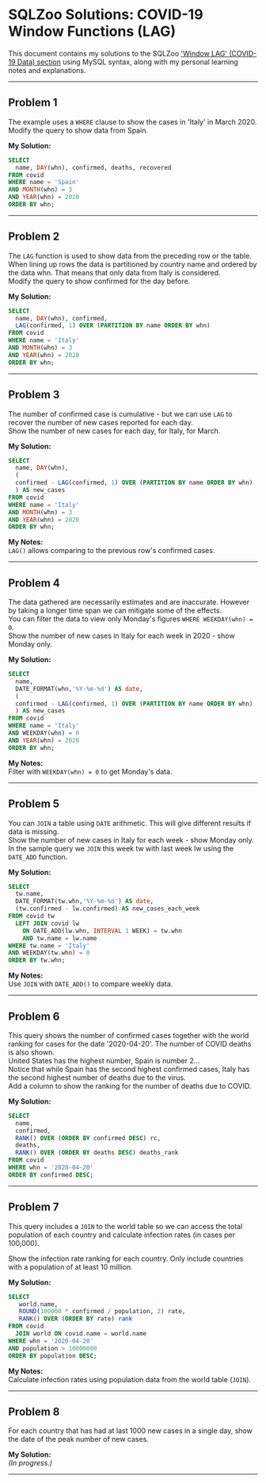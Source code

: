 # SQLZoo Solutions: COVID-19 Window Functions (LAG)

This document contains my solutions to the SQLZoo ['Window LAG' (COVID-19 Data) section](https://sqlzoo.net/wiki/Window_LAG) using MySQL syntax, along with my personal learning notes and explanations.

---

## Problem 1
The example uses a `WHERE` clause to show the cases in 'Italy' in March 2020.  
Modify the query to show data from Spain.  

**My Solution:**

```sql
SELECT 
  name, DAY(whn), confirmed, deaths, recovered
FROM covid
WHERE name = 'Spain'
AND MONTH(whn) = 3 
AND YEAR(whn) = 2020
ORDER BY whn;
```

---

## Problem 2
The `LAG` function is used to show data from the preceding row or the table. When lining up rows the data is partitioned by country name and ordered by the data whn. That means that only data from Italy is considered.  
Modify the query to show confirmed for the day before.

**My Solution:**

```sql
SELECT 
  name, DAY(whn), confirmed,
  LAG(confirmed, 1) OVER (PARTITION BY name ORDER BY whn)
FROM covid
WHERE name = 'Italy'
AND MONTH(whn) = 3 
AND YEAR(whn) = 2020
ORDER BY whn;
```

---

## Problem 3
The number of confirmed case is cumulative - but we can use `LAG` to recover the number of new cases reported for each day.  
Show the number of new cases for each day, for Italy, for March.

**My Solution:**

```sql
SELECT 
  name, DAY(whn), 
  (
  confirmed - LAG(confirmed, 1) OVER (PARTITION BY name ORDER BY whn)
  ) AS new_cases
FROM covid
WHERE name = 'Italy'
AND MONTH(whn) = 3 
AND YEAR(whn) = 2020
ORDER BY whn;
```

**My Notes:**  
`LAG()` allows comparing to the previous row's confirmed cases.

---

## Problem 4
The data gathered are necessarily estimates and are inaccurate. However by taking a longer time span we can mitigate some of the effects.  
You can filter the data to view only Monday's figures `WHERE WEEKDAY(whn) = 0`.  
Show the number of new cases in Italy for each week in 2020 - show Monday only.

**My Solution:**

```sql
SELECT 
  name, 
  DATE_FORMAT(whn,'%Y-%m-%d') AS date, 
  (
  confirmed - LAG(confirmed, 1) OVER (PARTITION BY name ORDER BY whn)
  ) AS new_cases
FROM covid
WHERE name = 'Italy'
AND WEEKDAY(whn) = 0 
AND YEAR(whn) = 2020
ORDER BY whn;
```

**My Notes:**  
Filter with `WEEKDAY(whn) = 0` to get Monday's data.

---

## Problem 5
You can `JOIN` a table using `DATE` arithmetic. This will give different results if data is missing.  
Show the number of new cases in Italy for each week - show Monday only.  
In the sample query we `JOIN` this week tw with last week lw using the `DATE_ADD` function.

**My Solution:**

```sql
SELECT 
  tw.name, 
  DATE_FORMAT(tw.whn,'%Y-%m-%d') AS date, 
  (tw.confirmed - lw.confirmed) AS new_cases_each_week
FROM covid tw 
  LEFT JOIN covid lw 
    ON DATE_ADD(lw.whn, INTERVAL 1 WEEK) = tw.whn 
    AND tw.name = lw.name
WHERE tw.name = 'Italy'
AND WEEKDAY(tw.whn) = 0
ORDER BY tw.whn;
```

**My Notes:**  
Use `JOIN` with `DATE_ADD()` to compare weekly data.

---

## Problem 6
This query shows the number of confirmed cases together with the world ranking for cases for the date '2020-04-20'. The number of COVID deaths is also shown.  
United States has the highest number, Spain is number 2...  
Notice that while Spain has the second highest confirmed cases, Italy has the second highest number of deaths due to the virus.  
Add a column to show the ranking for the number of deaths due to COVID.

**My Solution:**

```sql
SELECT 
  name,
  confirmed,
  RANK() OVER (ORDER BY confirmed DESC) rc,
  deaths,
  RANK() OVER (ORDER BY deaths DESC) deaths_rank
FROM covid
WHERE whn = '2020-04-20'
ORDER BY confirmed DESC;
```

---

## Problem 7
This query includes a `JOIN` to the world table so we can access the total population of each country and calculate infection rates (in cases per 100,000). 
   
Show the infection rate ranking for each country. Only include countries with a population of at least 10 million.

**My Solution:**

```sql
SELECT 
   world.name,
   ROUND(100000 * confirmed / population, 2) rate,
   RANK() OVER (ORDER BY rate) rank
FROM covid 
  JOIN world ON covid.name = world.name
WHERE whn = '2020-04-20' 
AND population > 10000000
ORDER BY population DESC;
```

**My Notes:**  
Calculate infection rates using population data from the world table (`JOIN`).

---

## Problem 8
For each country that has had at last 1000 new cases in a single day, show the date of the peak number of new cases.  

**My Solution:**  
_(In progress.)_

---

